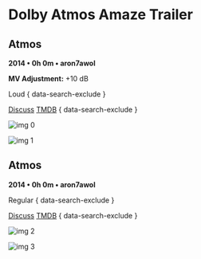 # Dolby Atmos Amaze Trailer

## Atmos

**2014 • 0h 0m • aron7awol**

**MV Adjustment:** +10 dB

Loud
{ data-search-exclude }

[Discuss](https://www.avsforum.com/threads/bass-eq-for-filtered-movies.2995212/post-58242644)  [TMDB](https://www.themoviedb.org/movie/520560)
{ data-search-exclude }

![img 0](https://i.imgur.com/rrP61sa.jpg)

![img 1](https://i.imgur.com/FuPur56.png)

## Atmos

**2014 • 0h 0m • aron7awol**

Regular
{ data-search-exclude }

[Discuss](https://www.avsforum.com/threads/bass-eq-for-filtered-movies.2995212/post-58242644)  [TMDB](https://www.themoviedb.org/movie/520560)
{ data-search-exclude }

![img 2](https://i.imgur.com/EQR4YSr.jpg)

![img 3](https://i.imgur.com/kXCy8qD.png)

